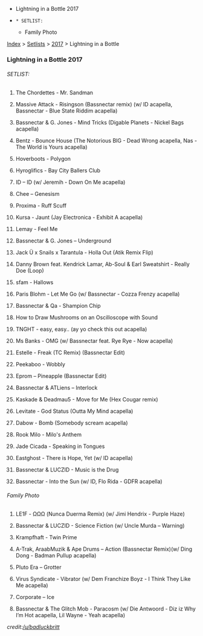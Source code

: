   * Lightning in a Bottle 2017
  *     * SETLIST:
    * Family Photo

[Index](https://www.reddit.com/r/bassnectar/wiki/index) >
[Setlists](https://www.reddit.com/r/bassnectar/wiki/interactive/setlists) >
[2017](https://www.reddit.com/r/bassnectar/wiki/interactive/setlists/2017) >
Lightning in a Bottle

### Lightning in a Bottle 2017

###### SETLIST:

  1. The Chordettes - Mr. Sandman

  2. Massive Attack - Risingson (Bassnectar remix) (w/ ID acapella, Bassnectar - Blue State Riddim acapella)

  3. Bassnectar & G. Jones - Mind Tricks (Digable Planets - Nickel Bags acapella)

  4. Bentz - Bounce House (The Notorious BIG - Dead Wrong acapella, Nas - The World is Yours acapella)

  5. Hoverboots - Polygon

  6. Hyroglifics - Bay City Ballers Club

  7. ID – ID (w/ Jeremih - Down On Me acapella)

  8. Chee – Genesism

  9. Proxima - Ruff Scuff

  10. Kursa - Jaunt (Jay Electronica - Exhibit A acapella)

  11. Lemay - Feel Me

  12. Bassnectar & G. Jones – Underground

  13. Jack Ü x Snails x Tarantula - Holla Out (Atik Remix Flip)

  14. Danny Brown feat. Kendrick Lamar, Ab-Soul & Earl Sweatshirt - Really Doe (Loop)

  15. sfam - Hallows

  16. Paris Blohm - Let Me Go (w/ Bassnectar - Cozza Frenzy acapella)

  17. Bassnectar & Qa - Shampion Chip

  18. How to Draw Mushrooms on an Oscilloscope with Sound

  19. TNGHT - easy, easy.. (ay yo check this out acapella)

  20. Ms Banks - OMG (w/ Bassnectar feat. Rye Rye - Now acapella)

  21. Estelle - Freak (TC Remix) (Bassnectar Edit)

  22. Peekaboo - Wobbly

  23. Eprom – Pineapple (Bassnectar Edit)

  24. Bassnectar & ATLiens – Interlock

  25. Kaskade & Deadmau5 - Move for Me (Hex Cougar remix)

  26. Levitate - God Status (Outta My Mind acapella)

  27. Dabow - Bomb (Somebody scream acapella)

  28. Rook Milo - Milo's Anthem

  29. Jade Cicada - Speaking in Tongues

  30. Eastghost - There is Hope, Yet (w/ ID acapella)

  31. Bassnectar & LUCZID - Music is the Drug

  32. Bassnectar - Into the Sun (w/ ID, Flo Rida - GDFR acapella)

###### Family Photo

  1. LE1F - ΩΩΩ (Nunca Duerma Remix) (w/ Jimi Hendrix - Purple Haze)

  2. Bassnectar & LUCZID - Science Fiction (w/ Uncle Murda – Warning)

  3. Krampfhaft - Twin Prime

  4. A-Trak, AraabMuzik & Ape Drums – Action (Bassnectar Remix)(w/ Ding Dong - Badman Pullup acapella)

  5. Pluto Era – Grotter

  6. Virus Syndicate - Vibrator (w/ Dem Franchize Boyz - I Think They Like Me acapella)

  7. Corporate – Ice

  8. Bassnectar & The Glitch Mob - Paracosm (w/ Die Antwoord - Diz iz Why I’m Hot acapella, Lil Wayne - Yeah acapella)

_credit:[/u/badluckbritt](/u/badluckbritt)_

